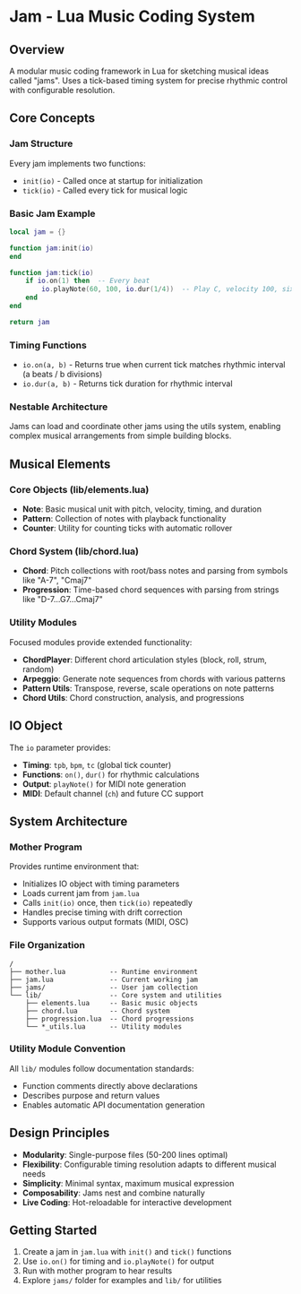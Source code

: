 # Jam - Lua Music Coding System 

## Overview
A modular music coding framework in Lua for sketching musical ideas called "jams". Uses a tick-based timing system for precise rhythmic control with configurable resolution.

## Core Concepts

### Jam Structure
Every jam implements two functions:
- `init(io)` - Called once at startup for initialization
- `tick(io)` - Called every tick for musical logic

### Basic Jam Example
```lua
local jam = {}

function jam:init(io)
end

function jam:tick(io)
    if io.on(1) then  -- Every beat
        io.playNote(60, 100, io.dur(1/4))  -- Play C, velocity 100, sixteenth note
    end
end

return jam
```

### Timing Functions
- `io.on(a, b)` - Returns true when current tick matches rhythmic interval (a beats / b divisions)
- `io.dur(a, b)` - Returns tick duration for rhythmic interval 

### Nestable Architecture
Jams can load and coordinate other jams using the utils system, enabling complex musical arrangements from simple building blocks.

## Musical Elements

### Core Objects (lib/elements.lua)
- **Note**: Basic musical unit with pitch, velocity, timing, and duration
- **Pattern**: Collection of notes with playback functionality  
- **Counter**: Utility for counting ticks with automatic rollover

### Chord System (lib/chord.lua)
- **Chord**: Pitch collections with root/bass notes and parsing from symbols like "A-7", "Cmaj7"
- **Progression**: Time-based chord sequences with parsing from strings like "D-7...G7...Cmaj7"

### Utility Modules
Focused modules provide extended functionality:
- **ChordPlayer**: Different chord articulation styles (block, roll, strum, random)
- **Arpeggio**: Generate note sequences from chords with various patterns
- **Pattern Utils**: Transpose, reverse, scale operations on note patterns
- **Chord Utils**: Chord construction, analysis, and progressions

## IO Object
The `io` parameter provides:
- **Timing**: `tpb`, `bpm`, `tc` (global tick counter)
- **Functions**: `on()`, `dur()` for rhythmic calculations
- **Output**: `playNote()` for MIDI note generation
- **MIDI**: Default channel (`ch`) and future CC support

## System Architecture

### Mother Program
Provides runtime environment that:
- Initializes IO object with timing parameters
- Loads current jam from `jam.lua`
- Calls `init(io)` once, then `tick(io)` repeatedly
- Handles precise timing with drift correction
- Supports various output formats (MIDI, OSC)

### File Organization
```
/
├── mother.lua           -- Runtime environment
├── jam.lua              -- Current working jam
├── jams/                -- User jam collection
└── lib/                 -- Core system and utilities
    ├── elements.lua     -- Basic music objects
    ├── chord.lua        -- Chord system
    ├── progression.lua  -- Chord progressions
    └── *_utils.lua      -- Utility modules
```

### Utility Module Convention
All `lib/` modules follow documentation standards:
- Function comments directly above declarations
- Describes purpose and return values
- Enables automatic API documentation generation

## Design Principles
- **Modularity**: Single-purpose files (50-200 lines optimal)
- **Flexibility**: Configurable timing resolution adapts to different musical needs
- **Simplicity**: Minimal syntax, maximum musical expression
- **Composability**: Jams nest and combine naturally
- **Live Coding**: Hot-reloadable for interactive development

## Getting Started
1. Create a jam in `jam.lua` with `init()` and `tick()` functions
2. Use `io.on()` for timing and `io.playNote()` for output
3. Run with mother program to hear results
4. Explore `jams/` folder for examples and `lib/` for utilities
